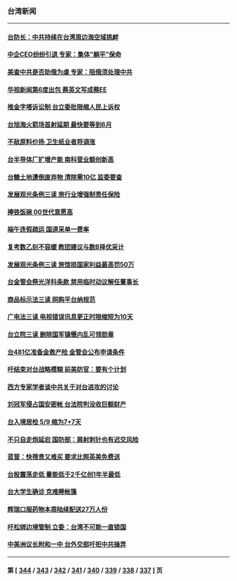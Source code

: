 ### 台湾新闻
---
#### [台防长：中共持续在台湾周边海空域挑衅](../../pages/ncid1349361/n13726738.md) 
#### [中企CEO纷纷引退 专家：集体“躺平”保命](../../pages/ncid1349361/n13726639.md) 
#### [美查中共是否助俄为虐 专家：阻俄须处理中共](../../pages/ncid1349361/n13726267.md) 
#### [华视新闻第6度出包 蔡英文写成蔡EE](../../pages/ncid1349361/n13726284.md) 
#### [推金字塔诉讼制 台立委批限缩人民上诉权](../../pages/ncid1349361/n13726286.md) 
#### [台旭海火箭场首射延期 最快要等到6月](../../pages/ncid1349361/n13726299.md) 
#### [不敌原料价扬 卫生纸业者将调涨](../../pages/ncid1349361/n13726297.md) 
#### [台半导体厂扩增产能 南科营业额创新高](../../pages/ncid1349361/n13726285.md) 
#### [台糖土地遭倒废弃物 清除需10亿 监委要查](../../pages/ncid1349361/n13726296.md) 
#### [发展观光条例三读 旅行业增强制责任保险](../../pages/ncid1349361/n13726291.md) 
#### [捧铁饭碗 00世代意愿高](../../pages/ncid1349361/n13726304.md) 
#### [端午连假疏运 国道采单一费率](../../pages/ncid1349361/n13726303.md) 
#### [复考数乙刻不容缓 教团建议与数B择优采计](../../pages/ncid1349361/n13726301.md) 
#### [发展观光条例三读 旅馆损国家利益最高罚50万](../../pages/ncid1349361/n13726292.md) 
#### [台金管会祭光洋科条款 禁用临时动议解任董事长](../../pages/ncid1349361/n13726283.md) 
#### [商品标示法三读 网购平台纳规范](../../pages/ncid1349361/n13726289.md) 
#### [广电法三读 电视错误讯息更正时限缩短为10天](../../pages/ncid1349361/n13726288.md) 
#### [台立院三读 删除国军镇慑内乱可领勋章](../../pages/ncid1349361/n13726287.md) 
#### [台481亿准备金救产险 金管会公布申请条件](../../pages/ncid1349361/n13726282.md) 
#### [吁结束对台战略模糊 前美防官：要有个计划](../../pages/ncid1349361/n13726430.md) 
#### [西方专家学者谈中共关于对台进攻的讨论](../../pages/ncid1349361/n13726425.md) 
#### [刘冠军侵占国安密帐 台法院判没收巨额财产](../../pages/ncid1349361/n13726257.md) 
#### [台入境居检 5/9 缩为7+7天](../../pages/ncid1349361/n13726251.md) 
#### [不只自走炮延宕 国防部：肩射刺针也有迟交风险](../../pages/ncid1349361/n13726232.md) 
#### [蓝营：快筛贵又难买 要求比照英美免费送](../../pages/ncid1349361/n13726202.md) 
#### [台股震荡走低 量能低于2千亿创1年半最低](../../pages/ncid1349361/n13726236.md) 
#### [台大学生确诊 克难睡帐篷](../../pages/ncid1349361/n13726203.md) 
#### [辉瑞口服药物本周陆续配送27万人份](../../pages/ncid1349361/n13726193.md) 
#### [吁松绑边境管制 立委：台湾不可能一直锁国](../../pages/ncid1349361/n13726195.md) 
#### [中美洲议长附和一中 台外交部吁拒中共操弄](../../pages/ncid1349361/n13726218.md) 

---
#### 第 [ [344](./344.md) / [343](./343.md) / [342](./342.md) / [341](./341.md) / [340](./340.md) / [339](./339.md) / [338](./338.md) / [337](./337.md) ] 页
